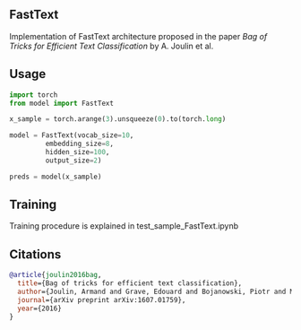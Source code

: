 ## FastText

Implementation of FastText architecture proposed in the paper _Bag of Tricks for Efficient Text Classification_ by A. Joulin et al.

## Usage

```python
import torch
from model import FastText

x_sample = torch.arange(3).unsqueeze(0).to(torch.long)

model = FastText(vocab_size=10,
		 embedding_size=8,
		 hidden_size=100,
		 output_size=2)

preds = model(x_sample)
```

## Training

Training procedure is explained in test_sample_FastText.ipynb

## Citations

```bibtex
@article{joulin2016bag,
  title={Bag of tricks for efficient text classification},
  author={Joulin, Armand and Grave, Edouard and Bojanowski, Piotr and Mikolov, Tomas},
  journal={arXiv preprint arXiv:1607.01759},
  year={2016}
}
```

